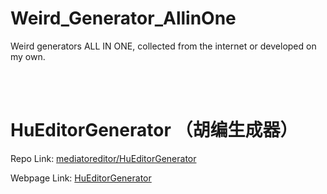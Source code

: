 # Weird_Generator_AllinOne
Weird generators ALL IN ONE, collected from the internet or developed on my own. 

<br>

<br>


# HuEditorGenerator （胡编生成器）
Repo Link: [mediatoreditor/HuEditorGenerator](https://github.com/mediatoreditor/HuEditorGenerator)

Webpage Link: [HuEditorGenerator](https://mediatoreditor.github.io/hugenerator/index.html)

